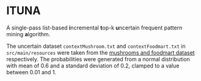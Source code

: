 # ITUNA

A single-pass list-based **i**ncremental **t**op-k **u**ncertain frequent pattern mining **a**lgorithm.

The uncertain dataset `contextMushroom.txt` and `contextFoodmart.txt` in `src/main/resources` were taken from the [mushrooms and foodmart dataset](https://www.philippe-fournier-viger.com/spmf/index.php?link=datasets.php#v1) respectively. The probabilities were generated from a normal distribution with mean of 0.6 and a standard deviation of 0.2, clamped to a value between 0.01 and 1.
